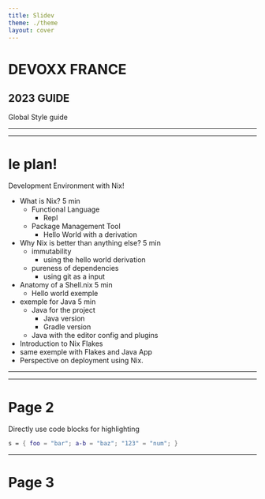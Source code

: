 ```yaml
---
title: Slidev
theme: ./theme
layout: cover
---
```


<h1> DEVOX<span class="accent">X</span> FRANCE</h1>

## 2023 GUIDE


<p>Global Style guide</p>

---
---
# le plan!

Development Environment with Nix!

- What is Nix? 5 min
    - Functional Language
        - Repl
    - Package Management Tool
        - Hello World with a derivation
- Why Nix is better than anything else? 5 min
    - immutability
        - using the hello world derivation
    - pureness of dependencies
        - using git as a input
- Anatomy of a Shell.nix 5 min
    - Hello world exemple
- exemple for Java 5 min
    - Java for the project
        - Java version
        - Gradle version
    - Java with the editor config and plugins
- Introduction to Nix Flakes
- same exemple with Flakes and Java App
- Perspective on deployment using Nix.


---
---
# Page 2

Directly use code blocks for highlighting

```nix
s = { foo = "bar"; a-b = "baz"; "123" = "num"; }
```

---

# Page 3
